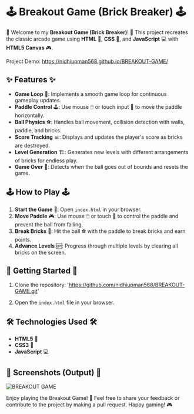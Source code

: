 # 🕹️ Breakout Game (Brick Breaker) 🕹️

🎉 Welcome to my **Breakout Game (Brick Breaker)**! 🎉 This project recreates the classic arcade game using **HTML** 📝, **CSS** 🎨, and **JavaScript** 💻 with **HTML5 Canvas** 🎮.

Project Demo: https://nidhiupman568.github.io/BREAKOUT-GAME/

## ✨ Features ✨

- **Game Loop** 🔄: Implements a smooth game loop for continuous gameplay updates.
- **Paddle Control** 🕹️: Use mouse 🖱️ or touch input 📱 to move the paddle horizontally.
- **Ball Physics** ⚽: Handles ball movement, collision detection with walls, paddle, and bricks.
- **Score Tracking** 📊: Displays and updates the player's score as bricks are destroyed.
- **Level Generation** 🏗️: Generates new levels with different arrangements of bricks for endless play.
- **Game Over** 🛑: Detects when the ball goes out of bounds and resets the game.

## 🕹️ How to Play 🕹️

1. **Start the Game** 🚀: Open `index.html` in your browser.
2. **Move Paddle** 🎮: Use mouse 🖱️ or touch 📱 to control the paddle and prevent the ball from falling.
3. **Break Bricks** 🧱: Hit the ball ⚽ with the paddle to break bricks and earn points.
4. **Advance Levels** 🆙: Progress through multiple levels by clearing all bricks on the screen.

## 🚀 Getting Started 🚀

1. Clone the repository: 'https://github.com/nidhiupman568/BREAKOUT-GAME.git'
   
2. Open the `index.html` file in your browser.

## 🛠️ Technologies Used 🛠️

- **HTML5** 📝
- **CSS3** 🎨
- **JavaScript** 💻

## 📸 Screenshots (Output) 📸

![BREAKOUT GAME](https://github.com/nidhiupman568/BREAKOUT-GAME/assets/130860182/b85240bf-39bc-453c-8e3e-134c76272417)

Enjoy playing the Breakout Game! 🎉 Feel free to share your feedback or contribute to the project by making a pull request. Happy gaming! 🎮
